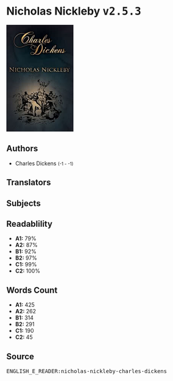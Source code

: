 # Nicholas Nickleby <kbd>v2.5.3</kbd>

![](./cover.medium.jpg "")

## Authors


 - Charles Dickens <small>(-1 - -1)</small>

## Translators



## Subjects



## Readablility


 - **A1:** 79%
 - **A2:** 87%
 - **B1:** 92%
 - **B2:** 97%
 - **C1:** 99%
 - **C2:** 100%

## Words Count


 - **A1:** 425
 - **A2:** 262
 - **B1:** 314
 - **B2:** 291
 - **C1:** 190
 - **C2:** 45

## Source


<kbd>ENGLISH_E_READER:nicholas-nickleby-charles-dickens</kbd>
